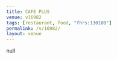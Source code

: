 ```yaml
---
title: CAFE PLUS
venue: v16982
tags: [restaurant, food, "fhrs:130100"]
permalink: /v/16982/
layout: venue
---
```

null